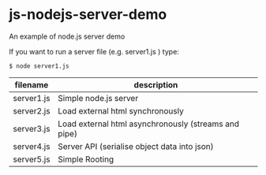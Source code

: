 # js-nodejs-server-demo
An example of node.js server demo

If you want to run a server file (e.g. server1.js ) type: 

    $ node server1.js


| filename | description |
| --- | --- |
| server1.js | Simple node.js server | 
| server2.js |Load external html synchronously |
| server3.js | Load external html asynchronously (streams and pipe) |
| server4.js |Server API (serialise object data into json) |
| server5.js |Simple Rooting | 



